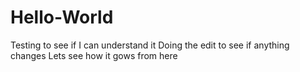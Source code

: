 # Hello-World
Testing to see if I can understand it
Doing the edit to see if anything changes
Lets see how it gows from here
